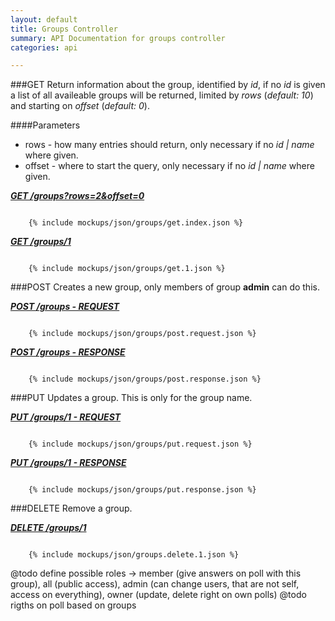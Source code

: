 ```yaml
---
layout: default
title: Groups Controller
summary: API Documentation for groups controller
categories: api

---
```

###GET
Return information about the group, identified by _id_, if no _id_ is given a list of all
availeable groups will be returned, limited by _rows_ (_default: 10_) and starting on _offset_ (_default: 0_).

####Parameters
* rows - how many entries should return, only necessary if no _id | name_ where given.
* offset - where to start the query, only necessary if no _id | name_ where given.

_**[GET /groups?rows=2&offset=0](https://github.com/newLoki/Pollex/blob/gh-pages/_includes/mockups/json/groups/get.index.json)**_
<pre><code class='javascript'>
    {% include mockups/json/groups/get.index.json %}
</code></pre>

_**[GET /groups/1](https://github.com/newLoki/Pollex/blob/gh-pages/_includes/mockups/json/groups/get.1.json)**_
<pre><code class='javascript'>
    {% include mockups/json/groups/get.1.json %}
</code></pre>

###POST
Creates a new group, only members of group __admin__ can do this.

_**[POST /groups - REQUEST](https://github.com/newLoki/Pollex/blob/gh-pages/_includes/mockups/json/groups/post.request.json)**_
<pre><code class='javascript'>
    {% include mockups/json/groups/post.request.json %}
</code></pre>

_**[POST /groups - RESPONSE](https://github.com/newLoki/Pollex/blob/gh-pages/_includes/mockups/json/groups/post.response.json)**_
<pre><code class='javascript'>
    {% include mockups/json/groups/post.response.json %}
</code></pre>

###PUT
Updates a group.
This is only for the group name.

_**[PUT /groups/1 - REQUEST](https://github.com/newLoki/Pollex/blob/gh-pages/_includes/mockups/json/groups/put.request.json)**_
<pre><code class='javascript'>
    {% include mockups/json/groups/put.request.json %}
</code></pre>

_**[PUT /groups/1 - RESPONSE](https://github.com/newLoki/Pollex/blob/gh-pages/_includes/mockups/json/groups/put.response.json)**_
<pre><code class='javascript'>
    {% include mockups/json/groups/put.response.json %}
</code></pre>

###DELETE
Remove a group.

_**[DELETE /groups/1](https://github.com/newLoki/Pollex/blob/gh-pages/_includes/mockups/json/groups/delete.1.json)**_
<pre><code class='javascript'>
    {% include mockups/json/groups.delete.1.json %}
</code></pre>

@todo define possible roles -> member (give answers on poll with this group), all (public access),
admin (can change users, that are not self, access on everything), owner (update, delete right on own polls)
@todo rigths on poll based on groups